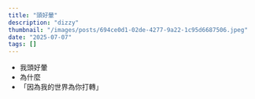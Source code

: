 ```yaml
---
title: "頭好暈"
description: "dizzy"
thumbnail: "/images/posts/694ce0d1-02de-4277-9a22-1c95d6687506.jpeg"
date: "2025-07-07"
tags: []
---
```

- 我頭好暈
- 為什麼
- 「因為我的世界為你打轉」
